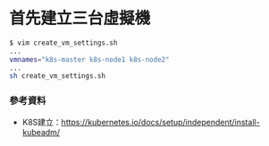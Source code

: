 # 首先建立三台虛擬機
```bash
$ vim create_vm_settings.sh
...
vmnames="k8s-master k8s-node1 k8s-node2"
...
sh create_vm_settings.sh
```


### 參考資料 ###
* K8S建立：https://kubernetes.io/docs/setup/independent/install-kubeadm/  

